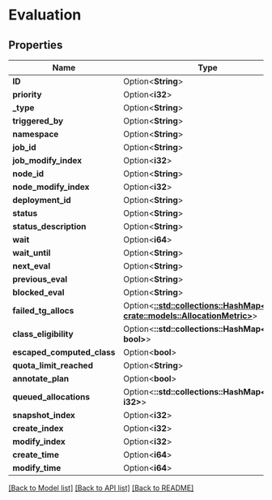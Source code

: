 # Evaluation

## Properties

Name | Type | Description | Notes
------------ | ------------- | ------------- | -------------
**ID** | Option<**String**> |  | [optional]
**priority** | Option<**i32**> |  | [optional]
**_type** | Option<**String**> |  | [optional]
**triggered_by** | Option<**String**> |  | [optional]
**namespace** | Option<**String**> |  | [optional]
**job_id** | Option<**String**> |  | [optional]
**job_modify_index** | Option<**i32**> |  | [optional]
**node_id** | Option<**String**> |  | [optional]
**node_modify_index** | Option<**i32**> |  | [optional]
**deployment_id** | Option<**String**> |  | [optional]
**status** | Option<**String**> |  | [optional]
**status_description** | Option<**String**> |  | [optional]
**wait** | Option<**i64**> |  | [optional]
**wait_until** | Option<**String**> |  | [optional]
**next_eval** | Option<**String**> |  | [optional]
**previous_eval** | Option<**String**> |  | [optional]
**blocked_eval** | Option<**String**> |  | [optional]
**failed_tg_allocs** | Option<[**::std::collections::HashMap<String, crate::models::AllocationMetric>**](AllocationMetric.md)> |  | [optional]
**class_eligibility** | Option<**::std::collections::HashMap<String, bool>**> |  | [optional]
**escaped_computed_class** | Option<**bool**> |  | [optional]
**quota_limit_reached** | Option<**String**> |  | [optional]
**annotate_plan** | Option<**bool**> |  | [optional]
**queued_allocations** | Option<**::std::collections::HashMap<String, i32>**> |  | [optional]
**snapshot_index** | Option<**i32**> |  | [optional]
**create_index** | Option<**i32**> |  | [optional]
**modify_index** | Option<**i32**> |  | [optional]
**create_time** | Option<**i64**> |  | [optional]
**modify_time** | Option<**i64**> |  | [optional]

[[Back to Model list]](../README.md#documentation-for-models) [[Back to API list]](../README.md#documentation-for-api-endpoints) [[Back to README]](../README.md)


